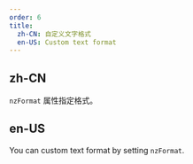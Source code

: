 ```yaml
---
order: 6
title:
  zh-CN: 自定义文字格式
  en-US: Custom text format
---
```


## zh-CN

`nzFormat` 属性指定格式。

## en-US

You can custom text format by setting `nzFormat`.

